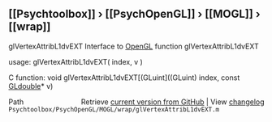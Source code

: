 ## [[Psychtoolbox]] &#8250; [[PsychOpenGL]] &#8250; [[MOGL]] &#8250; [[wrap]]

glVertexAttribL1dvEXT  Interface to [OpenGL](OpenGL) function glVertexAttribL1dvEXT  
  
usage:  glVertexAttribL1dvEXT( index, v )  
  
C function:  void glVertexAttribL1dvEXT[(GLuint]((GLuint) index, const [GLdouble](GLdouble)\* v)  




<div class="code_header" style="text-align:right;">
  <span style="float:left;">Path&nbsp;&nbsp;</span> <span class="counter">Retrieve <a href=
  "https://raw.github.com/Psychtoolbox-3/Psychtoolbox-3/beta/Psychtoolbox/PsychOpenGL/MOGL/wrap/glVertexAttribL1dvEXT.m">current version from GitHub</a> | View <a href=
  "https://github.com/Psychtoolbox-3/Psychtoolbox-3/commits/beta/Psychtoolbox/PsychOpenGL/MOGL/wrap/glVertexAttribL1dvEXT.m">changelog</a></span>
</div>
<div class="code">
  <code>Psychtoolbox/PsychOpenGL/MOGL/wrap/glVertexAttribL1dvEXT.m</code>
</div>

